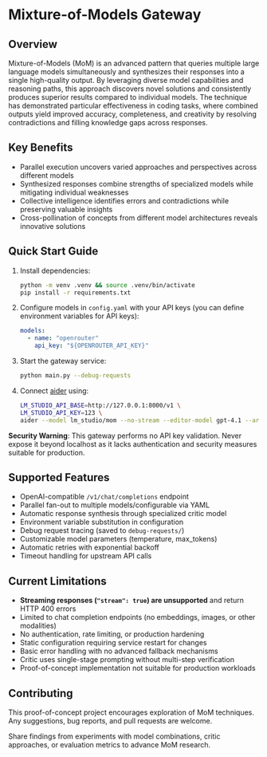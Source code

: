 # Mixture-of-Models Gateway

## Overview
Mixture-of-Models (MoM) is an advanced pattern that queries multiple large language models simultaneously and synthesizes their responses into a single high-quality output. By leveraging diverse model capabilities and reasoning paths, this approach discovers novel solutions and consistently produces superior results compared to individual models. The technique has demonstrated particular effectiveness in coding tasks, where combined outputs yield improved accuracy, completeness, and creativity by resolving contradictions and filling knowledge gaps across responses.

## Key Benefits
- Parallel execution uncovers varied approaches and perspectives across different models
- Synthesized responses combine strengths of specialized models while mitigating individual weaknesses
- Collective intelligence identifies errors and contradictions while preserving valuable insights
- Cross-pollination of concepts from different model architectures reveals innovative solutions

## Quick Start Guide
1. Install dependencies:
   ```bash
   python -m venv .venv && source .venv/bin/activate
   pip install -r requirements.txt
   ```

2. Configure models in `config.yaml` with your API keys (you can define environment variables for API keys):
   ```yaml
   models:
     - name: "openrouter"
       api_key: "${OPENROUTER_API_KEY}"
   ```

3. Start the gateway service:
   ```bash
   python main.py --debug-requests
   ```

4. Connect [aider](https://aider.chat) using:
   ```bash
   LM_STUDIO_API_BASE=http://127.0.0.1:8000/v1 \
   LM_STUDIO_API_KEY=123 \
   aider --model lm_studio/mom --no-stream --editor-model gpt-4.1 --architect
   ```

**Security Warning**: This gateway performs no API key validation. Never expose it beyond localhost as it lacks authentication and security measures suitable for production.

## Supported Features
- OpenAI-compatible `/v1/chat/completions` endpoint
- Parallel fan-out to multiple models/configurable via YAML
- Automatic response synthesis through specialized critic model
- Environment variable substitution in configuration
- Debug request tracing (saved to `debug-requests/`)
- Customizable model parameters (temperature, max_tokens)
- Automatic retries with exponential backoff
- Timeout handling for upstream API calls

## Current Limitations
- **Streaming responses (`"stream": true`) are unsupported** and return HTTP 400 errors
- Limited to chat completion endpoints (no embeddings, images, or other modalities)
- No authentication, rate limiting, or production hardening
- Static configuration requiring service restart for changes
- Basic error handling with no advanced fallback mechanisms
- Critic uses single-stage prompting without multi-step verification
- Proof-of-concept implementation not suitable for production workloads

## Contributing
This proof-of-concept project encourages exploration of MoM techniques. Any suggestions, bug reports, and pull requests are welcome.

Share findings from experiments with model combinations, critic approaches, or evaluation metrics to advance MoM research.
